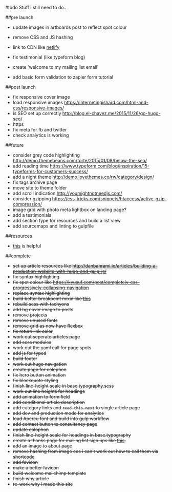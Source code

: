 #todo
Stuff i still need to do..


##pre launch
- update images in artboards post to reflect spot colour
- remove CSS and JS hashing
- link to CDN like [netlify](https://www.netlify.com/blog/2016/09/21/a-step-by-step-guide-hugo-on-netlify/)

- fix testimonial (like typeform blog)
- create 'welcome to my mailing list email'
- add basic form validation to zapier form tutorial


##post launch
- fix responsive cover image
- load responsive images https://internetingishard.com/html-and-css/responsive-images/
- is SEO set up correctly http://blog.el-chavez.me/2015/11/26/go-hugo-seo/
- https
- fix meta for fb and twitter
- check analytics is working


##future
- consider grey code highlighting http://demo.themebeans.com/forte/2015/01/08/below-the-sea/
- add reading time https://www.typeform.com/blog/inspiration/15-typeforms-for-customers-success/
- add a night theme http://demo.lovethemes.co/rw/category/design/
- fix tags archive page
- move site to theme folder
- add scroll indication http://youmightnotneedjs.com/
- consider gzipping https://css-tricks.com/snippets/htaccess/active-gzip-compression/
- image grid with photo meta lightbox on landing page?
- add a testimonials
- add section type for resources and build a list view
- add sourcemaps and linting to gulpfile


##resources
- [this](https://github.com/IvanChou/hugo-theme-vec) is helpful


##complete
- ~~set up article resources like
http://danbahrami.io/articles/building-a-production-website-with-hugo-and-gulp-js/~~
- ~~fix syntax highlighting~~
- ~~fix spot colour like https://kyusuf.com/post/completely-css-progressively-collapsing-navigation~~
- ~~replace syntax highlighting~~
- ~~build better breakpoint mixin like [this](https://medium.freecodecamp.com/the-100-correct-way-to-do-css-breakpoints-88d6a5ba1862#.3wje0ib56)~~
- ~~rebuild scss with tachyons~~
- ~~add bg cover image to posts~~
- ~~remove projects~~
- ~~remove unused fonts~~
- ~~remove grid as now have flexbox~~
- ~~fix return link color~~
- ~~work out seperate articles page~~
- ~~add scss modules~~
- ~~work out the yaml call for page spots~~
- ~~add js for typed~~
- ~~build footer~~
- ~~work out hugo navigation~~
- ~~create page for colophon~~
- ~~fix hero button animation~~
- ~~fix blockquote styling~~
- ~~finish line-height scale in base.typography.scss~~
- ~~work out line heights for headings~~
- ~~add animation to form field~~
- ~~add conditional article description~~
- ~~add category links and `read this next` to single article page~~
- ~~add dev and production mode for analytics~~
- ~~load Apercu font and build into gulp workflow~~
- ~~add contact button to consultancy page~~
- ~~update colophon~~
- ~~finish line-height scale for headings in base.typography~~
- ~~create a thanks page for mailing list sign ups like [this](https://pjrvs.com/thanks/).~~
- ~~add an image to about page~~
- ~~remove hashing from image cos i can't work out how to call them via shortcode~~
- ~~add favicon~~
- ~~make a better favicon~~
- ~~build welcome mailchimp template~~
- ~~finish why article~~
- ~~re-work why i made this site~~
